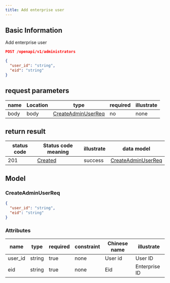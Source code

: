 ```yaml
---
title: Add enterprise user
---
```



## Basic Information

Add enterprise user

```json title="请求路径"
POST /openapi/v1/administrators
```

```json title="Body请求参数"
{
  "user_id": "string",
  "eid": "string"
}
```

## request parameters

| name | Location | type                                      | required | illustrate |
| ---- | -------- | ----------------------------------------- | -------- | ---------- |
| body | body     | [CreateAdminUserReq](#createadminuserreq) | no       | none       |


## return result

| status code | Status code meaning                                          | illustrate | data model                                |
| ----------- | ------------------------------------------------------------ | ---------- | ----------------------------------------- |
| 201         | [Created](https://tools.ietf.org/html/rfc7231#section-6.3.2) | success    | [CreateAdminUserReq](#createadminuserreq) |

## Model

### CreateAdminUserReq

```json
{
  "user_id": "string",
  "eid": "string"
}

```

### Attributes

| name    | type   | required | constraint | Chinese name | illustrate    |
| ------- | ------ | -------- | ---------- | ------------ | ------------- |
| user_id | string | true     | none       | User id      | User ID       |
| eid     | string | true     | none       | Eid          | Enterprise ID |